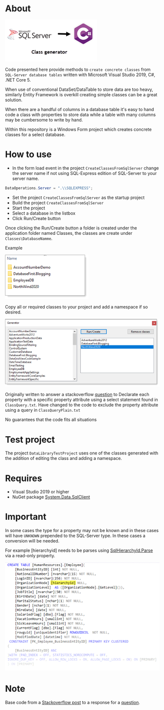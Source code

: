 # About

![img](assets/classGen.png)

Code presented here provide methods to `create concrete classes` from `SQL-Server database tables` written with Microsoft Visual Studio 2019, C#, .NET Core 5.

When use of conventional DataSet/DataTable to store data are too heavy, similarly Entity Framework is overkill creating simple classes can be a great solution. 

When there are a handful of columns in a database table it's easy to hand code a class with properties to store data while a table with many columns may be cumbersome to write by hand. 

Within this repository is a Windows Form project which creates concrete classes for a select database.

# How to use

* In the form load event in the project `CreateClassesFromSqlServer` change the server name if not using SQL-Express edition of SQL-Server to your server name.

```csharp
DataOperations.Server = ".\\SQLEXPRESS";
```

* Set the project `CreateClassesFromSqlServer` as the startup project
* Build the project `CreateClassesFromSqlServer`
* Start the project
* Select a database in the listbox
* Click Run/Create button

Once clicking the Run/Create button a folder is created under the application folder named Classes, the classes are create under `Classes\DatabaseNamme`.

Example

![img](assets/generated.png)

Copy all or required classes to your project and add a namespace if so desired.


![img](assets/Figure1.png)

Originally written to answer a stackoverflow [question](https://stackoverflow.com/questions/68225326/how-to-create-a-models-class-from-sql-server) to Declarate each 
property with a specific property attribute using a select statement found in `ClassQuery.txt`. Have changed to the code to exclude the property attribute using a 
query in `ClassQueryPlain.txt`

No guarantees that the code fits all situations

# Test project

The project `DataLibraryTestProject` uses one of the classes generated with the addition of editing the class and adding a namespace.

# Requires

- Visual Studio 2019 or higher
- NuGet package [System.Data.SqlClient](https://www.nuget.org/packages/System.Data.SqlClient/)

# Important

In some cases the type for a property may not be known and in these cases will have `UNKNOWN` prepended to the SQL-Server type. In these cases a conversion will be needed.

For example [hierarchyid] needs to be parses using [SqlHierarchyId.Parse](https://docs.microsoft.com/en-us/previous-versions/sql/sql-server-2008-r2/ee642858(v=sql.105)?redirectedfrom=MSDN) via a read-only property.

![img](assets/unknown.png)


# Note

Base code from a [Stackoverflow post](https://stackoverflow.com/questions/5873170/generate-class-from-database-table) to a response for a [question](https://stackoverflow.com/questions/68225326/how-to-create-a-models-class-from-sql-server).






